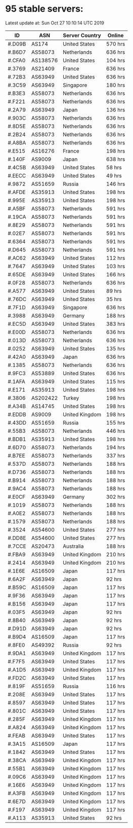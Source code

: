 # 95 stable servers:

Latest update at: Sun Oct 27 10:10:14 UTC 2019

| ID | ASN | Server Country | Online |
| -- | --- | -------------- | ------ |
| #.D09B | AS174 | United States | 570 hrs |
| #.B6D7 | AS58073 | Netherlands | 636 hrs |
| #.CFA0 | AS138576 | United States | 104 hrs |
| #.3769 | AS21409 | France | 636 hrs |
| #.72B3 | AS63949 | United States | 636 hrs |
| #.3C59 | AS63949 | Singapore | 180 hrs |
| #.B3E3 | AS58073 | Netherlands | 636 hrs |
| #.F221 | AS58073 | Netherlands | 636 hrs |
| #.2A79 | AS63949 | Japan | 136 hrs |
| #.903C | AS58073 | Netherlands | 636 hrs |
| #.8D5E | AS58073 | Netherlands | 636 hrs |
| #.2B24 | AS58073 | Netherlands | 636 hrs |
| #.A8BA | AS58073 | Netherlands | 636 hrs |
| #.E515 | AS16276 | France | 198 hrs |
| #.140F | AS9009 | Japan | 638 hrs |
| #.4C5B | AS63949 | United States | 58 hrs |
| #.EECC | AS63949 | United States | 49 hrs |
| #.9872 | AS51659 | Russia | 146 hrs |
| #.AFDE | AS35913 | United States | 198 hrs |
| #.995E | AS35913 | United States | 198 hrs |
| #.A5BF | AS58073 | Netherlands | 591 hrs |
| #.19CA | AS58073 | Netherlands | 591 hrs |
| #.8E29 | AS58073 | Netherlands | 591 hrs |
| #.02E7 | AS58073 | Netherlands | 591 hrs |
| #.6364 | AS58073 | Netherlands | 591 hrs |
| #.D645 | AS58073 | Netherlands | 591 hrs |
| #.AC62 | AS63949 | United States | 112 hrs |
| #.7647 | AS63949 | United States | 103 hrs |
| #.65DE | AS63949 | United States | 166 hrs |
| #.0F28 | AS58073 | Netherlands | 636 hrs |
| #.A577 | AS63949 | United States | 89 hrs |
| #.76DC | AS63949 | United States | 35 hrs |
| #.7F1D | AS63949 | Singapore | 636 hrs |
| #.3988 | AS63949 | Germany | 188 hrs |
| #.EC5D | AS63949 | United States | 383 hrs |
| #.E00D | AS58073 | Netherlands | 636 hrs |
| #.013D | AS58073 | Netherlands | 636 hrs |
| #.0252 | AS63949 | United States | 135 hrs |
| #.42A0 | AS63949 | Japan | 636 hrs |
| #.1385 | AS58073 | Netherlands | 636 hrs |
| #.9FC3 | AS53889 | United States | 636 hrs |
| #.1AFA | AS63949 | United States | 115 hrs |
| #.E171 | AS35913 | United States | 198 hrs |
| #.3806 | AS202422 | Turkey | 198 hrs |
| #.A34B | AS14745 | United States | 198 hrs |
| #.EDDB | AS9009 | United Kingdom | 198 hrs |
| #.43DD | AS51659 | Russia | 155 hrs |
| #.55B3 | AS58073 | Netherlands | 446 hrs |
| #.BDB1 | AS35913 | United States | 198 hrs |
| #.6D70 | AS58073 | Netherlands | 194 hrs |
| #.B7EE | AS58073 | Netherlands | 337 hrs |
| #.537D | AS58073 | Netherlands | 188 hrs |
| #.D736 | AS58073 | Netherlands | 188 hrs |
| #.B914 | AS58073 | Netherlands | 188 hrs |
| #.9AC4 | AS58073 | Netherlands | 188 hrs |
| #.E0CF | AS63949 | Germany | 302 hrs |
| #.1019 | AS58073 | Netherlands | 188 hrs |
| #.A0E2 | AS58073 | Netherlands | 188 hrs |
| #.1579 | AS58073 | Netherlands | 188 hrs |
| #.3524 | AS54600 | United States | 277 hrs |
| #.DD8E | AS54600 | United States | 277 hrs |
| #.7CCE | AS20473 | Australia | 188 hrs |
| #.FBA9 | AS63949 | United Kingdom | 210 hrs |
| #.2414 | AS63949 | United Kingdom | 210 hrs |
| #.1E6E | AS16509 | Japan | 117 hrs |
| #.6A2F | AS63949 | Japan | 92 hrs |
| #.B59C | AS16509 | Japan | 117 hrs |
| #.9F36 | AS63949 | Japan | 117 hrs |
| #.B156 | AS63949 | Japan | 117 hrs |
| #.03F5 | AS63949 | Japan | 92 hrs |
| #.8B40 | AS63949 | Japan | 92 hrs |
| #.D91D | AS63949 | Japan | 92 hrs |
| #.B9D4 | AS16509 | Japan | 117 hrs |
| #.8FE0 | AS49392 | Russia | 92 hrs |
| #.9DA1 | AS63949 | United Kingdom | 117 hrs |
| #.F7F5 | AS63949 | United States | 117 hrs |
| #.A1D5 | AS63949 | United Kingdom | 117 hrs |
| #.FD2C | AS63949 | United States | 117 hrs |
| #.819F | AS51659 | Russia | 116 hrs |
| #.208E | AS63949 | United States | 117 hrs |
| #.8597 | AS63949 | United States | 117 hrs |
| #.801C | AS63949 | United States | 117 hrs |
| #.285F | AS63949 | United Kingdom | 117 hrs |
| #.A824 | AS63949 | United Kingdom | 117 hrs |
| #.FEAB | AS63949 | United States | 117 hrs |
| #.3A15 | AS16509 | Japan | 117 hrs |
| #.1842 | AS63949 | United States | 117 hrs |
| #.38CA | AS63949 | United Kingdom | 117 hrs |
| #.55B1 | AS63949 | United Kingdom | 117 hrs |
| #.09C6 | AS63949 | United Kingdom | 117 hrs |
| #.16E6 | AS63949 | United Kingdom | 117 hrs |
| #.A3FB | AS63949 | United Kingdom | 117 hrs |
| #.6E7D | AS63949 | United Kingdom | 117 hrs |
| #.F197 | AS63949 | United Kingdom | 117 hrs |
| #.A113 | AS35913 | United States | 92 hrs |

